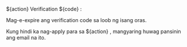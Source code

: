 ${action} Verification ${code} :

Mag-e-expire ang verification code sa loob ng isang oras.

Kung hindi ka nag-apply para sa ${action} , mangyaring huwag pansinin ang email na ito.